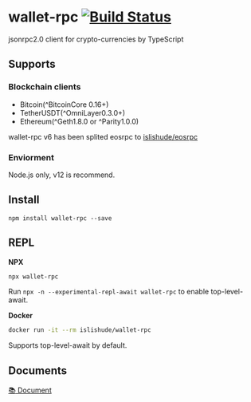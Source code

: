 # wallet-rpc [![Build Status](https://travis-ci.org/islishude/wallet-rpc.svg?branch=dev)](https://travis-ci.org/islishude/wallet-rpc)

jsonrpc2.0 client for crypto-currencies by TypeScript

## Supports

### Blockchain clients

- Bitcoin(^BitcoinCore 0.16+)
- TetherUSDT(^OmniLayer0.3.0+)
- Ethereum(^Geth1.8.0 or ^Parity1.0.0)

wallet-rpc v6 has been splited eosrpc to [islishude/eosrpc](https://github.com/islishude/eosrpc)

### Enviorment

Node.js only, v12 is recommend.

## Install

```shell
npm install wallet-rpc --save
```

## REPL

**NPX**

```sh
npx wallet-rpc
```

Run `npx -n --experimental-repl-await wallet-rpc` to enable top-level-await.

**Docker**

```sh
docker run -it --rm islishude/wallet-rpc
```

Supports top-level-await by default.

## Documents

[:books: Document](https://github.com/isLishude/wallet-rpc/blob/dev/doc.md)
